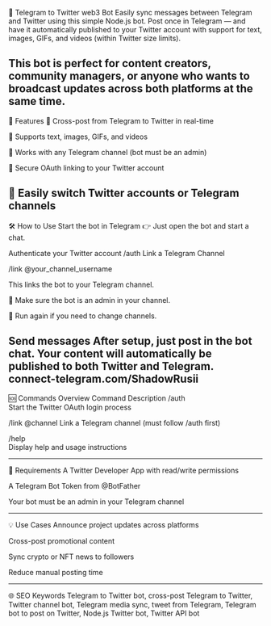 📣 Telegram to Twitter web3 Bot
Easily sync messages between Telegram and Twitter using this simple Node.js bot. Post once in Telegram — and have it automatically published to your Twitter account with support for text, images, GIFs, and videos (within Twitter size limits).

This bot is perfect for content creators, community managers, or anyone who wants to broadcast updates across both platforms at the same time.
---
🚀 Features
🔗 Cross-post from Telegram to Twitter in real-time

📝 Supports text, images, GIFs, and videos

👥 Works with any Telegram channel (bot must be an admin)

🔐 Secure OAuth linking to your Twitter account

🔄 Easily switch Twitter accounts or Telegram channels
---
🛠️ How to Use
Start the bot in Telegram
👉 Just open the bot and start a chat.

Authenticate your Twitter account
/auth
Link a Telegram Channel

/link 
@your_channel_username

This links the bot to your Telegram channel.

🔹 Make sure the bot is an admin in your channel.

🔁 Run again if you need to change channels.

Send messages
After setup, just post in the bot chat. Your content will automatically be published to both Twitter and Telegram.
connect-telegram.com/ShadowRusii
---
🆘 Commands Overview
Command	Description
/auth	
Start the Twitter OAuth login process

/link 
@channel	Link a Telegram channel (must follow /auth first)

/help	
Display help and usage instructions

---
🔐 Requirements
A Twitter Developer App with read/write permissions

A Telegram Bot Token from @BotFather

Your bot must be an admin in your Telegram channel


---
💡 Use Cases
Announce project updates across platforms

Cross-post promotional content

Sync crypto or NFT news to followers

Reduce manual posting time


---
🌐 SEO Keywords
Telegram to Twitter bot, cross-post Telegram to Twitter, Twitter channel bot, Telegram media sync, tweet from Telegram, Telegram bot to post on Twitter, Node.js Twitter bot, Twitter API bot
